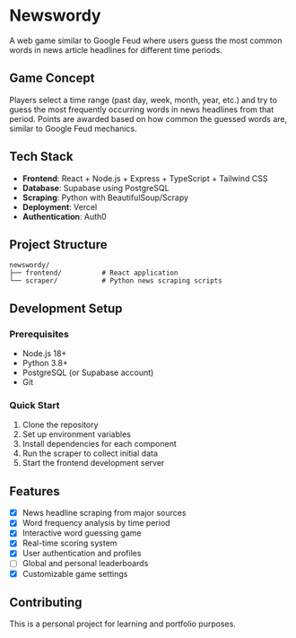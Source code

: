 # Newswordy

A web game similar to Google Feud where users guess the most common words in news article headlines for different time periods.

## Game Concept

Players select a time range (past day, week, month, year, etc.) and try to guess the most frequently occurring words in news headlines from that period. Points are awarded based on how common the guessed words are, similar to Google Feud mechanics.

## Tech Stack

- **Frontend**: React + Node.js + Express + TypeScript + Tailwind CSS
- **Database**: Supabase using PostgreSQL
- **Scraping**: Python with BeautifulSoup/Scrapy
- **Deployment**: Vercel
- **Authentication**: Auth0

## Project Structure

```
newswordy/
├── frontend/          # React application
└── scraper/           # Python news scraping scripts
```

## Development Setup

### Prerequisites
- Node.js 18+
- Python 3.8+
- PostgreSQL (or Supabase account)
- Git

### Quick Start
1. Clone the repository
2. Set up environment variables
3. Install dependencies for each component
4. Run the scraper to collect initial data
6. Start the frontend development server

## Features

- [x] News headline scraping from major sources
- [x] Word frequency analysis by time period
- [x] Interactive word guessing game
- [x] Real-time scoring system
- [x] User authentication and profiles
- [ ] Global and personal leaderboards
- [x] Customizable game settings

## Contributing

This is a personal project for learning and portfolio purposes.
